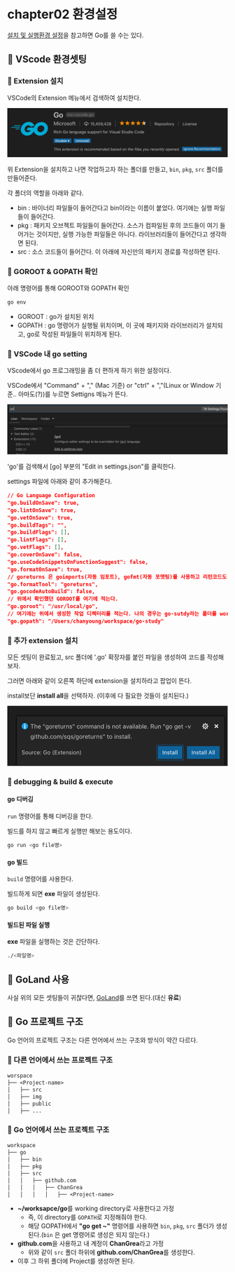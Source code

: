 # chapter02 환경설정

[설치 및 실행환경 설정](https://github.com/ChanGrea/golang_study)을 참고하면 Go를 쓸 수는 있다.

## :banana: VScode 환경셋팅

### :strawberry: Extension 설치

VSCode의 Extension 메뉴에서 검색하여 설치한다.

<img src='./img/chapter02/go-extension.png' />

위 Extension을 설치하고 나면 작업하고자 하는 폴더를 만들고, `bin`, `pkg`, `src` 폴더를 만들어준다.

각 폴더의 역할을 아래와 같다.

- bin : 바이너리 파일들이 들어간다고 bin이라는 이름이 붙었다. 여기에는 실행 파일들이 들어간다.
- pkg : 패키지 오브젝트 파일들이 들어간다. 소스가 컴파일된 후의 코드들이 여기 들어가는 것이지만, 실행 가능한 파일들은 아니다. 라이브러리들이 들어간다고 생각하면 된다.
- src : 소스 코드들이 들어간다. 이 아래에 자신만의 패키지 경로를 작성하면 된다.

### :strawberry: GOROOT & GOPATH 확인

아래 명령어를 통해 GOROOT와 GOPATH 확인

```sh
go env
```

- GOROOT : go가 설치된 위치
- GOPATH : go 명령어가 실행될 위치이며, 이 곳에 패키지와 라이브러리가 설치되고, go로 작성된 파일들이 위치하게 된다.

### :strawberry: VSCode 내 go setting

VScode에서 go 프로그래밍을 좀 더 편하게 하기 위한 설정이다.

VSCode에서 "Command" + "," (Mac 기준) or "ctrl" + ","(Linux or Window 기준.. 아마도(?))를 누르면 Settigns 메뉴가 뜬다.

<img src='./img/chapter02/settings.png' />

'go'를 검색해서 \[go\] 부분의 "Edit in settings.json"를 클릭한다.

settings 파일에 아래와 같이 추가해준다.

```json
// Go Language Configuration
"go.buildOnSave": true,
"go.lintOnSave": true,
"go.vetOnSave": true,
"go.buildTags": "",
"go.buildFlags": [],
"go.lintFlags": [],
"go.vetFlags": [],
"go.coverOnSave": false,
"go.useCodeSnippetsOnFunctionSuggest": false,
"go.formatOnSave": true,
// goreturns 은 goimports(자동 임포트), gofmt(자동 포맷팅)를 사용하고 리턴코드도 자동으로 채워준다.
"go.formatTool": "goreturns",
"go.gocodeAutoBuild": false,
// 위에서 확인했던 GOROOT를 여기에 적는다.
"go.goroot": "/usr/local/go",
// 여기에는 위에서 생성한 작업 디렉터리를 적는다. 나의 경우는 go-sutdy라는 폴더를 workspace에 생성했다.
"go.gopath": "/Users/chanyoung/workspace/go-study"
```

### :strawberry: 추가 extension 설치

모든 셋팅이 완료됬고, src 폴더에 '.go' 확장자를 붙인 파일을 생성하여 코드를 작성해보자.

그러면 아래와 같이 오른쪽 하단에 extension을 설치하라고 팝업이 뜬다.

install보단 **install all**을 선택하자. (이후에 다 필요한 것들이 설치된다.)

<img src="./img/chapter02/install-extension.png" />

### :strawberry: debugging & build & execute

#### go 디버깅

`run` 명령어를 통해 디버깅을 한다.

빌드를 하지 않고 빠르게 실행만 해보는 용도이다.

```sh
go run <go file명>
```

#### go 빌드

`build` 명령어를 사용한다.

빌드하게 되면 **exe** 파일이 생성된다.

```sh
go build <go file명>
```

#### 빌드된 파일 실행

**exe** 파일을 실행하는 것은 간단하다.

```sh
./<파일명>
```

## :banana: GoLand 사용

사실 위의 모든 셋팅들이 귀찮다면, [GoLand](https://www.jetbrains.com/ko-kr/go/?gclid=EAIaIQobChMI78Dt7azl5wIVWq6WCh2ghgbwEAAYASAAEgKP0vD_BwE)를 쓰면 된다.(대신 **유료**)

## :banana: Go 프로젝트 구조

Go 언어의 프로젝트 구조는 다른 언어에서 쓰는 구조와 방식이 약간 다르다.

### :strawberry: 다른 언어에서 쓰는 프로젝트 구조

```
worspace
├── <Project-name>
│   ├── src
│   ├── img
│   ├── public
│   ├── ...
```

### :strawberry: Go 언어에서 쓰는 프로젝트 구조

```
workspace
├── go
│   ├── bin
│   ├── pkg
│   ├── src
│   │   ├── github.com
│   │   │   ├── ChanGrea
│   │   │   │   ├── <Project-name>
```

- **~/worksapce/go**를 working directory로 사용한다고 가정
  - 즉, 이 directory를 `GOPATH`로 지정해줘야 한다.
  - 해당 GOPATH에서 **"go get ~"** 명령어를 사용하면 `bin`, `pkg`, `src` 폴더가 생성된다.(`bin` 은 get 명령어로 생성은 되지 않는다.)
- **github.com**을 사용하고 내 계정이 **ChanGrea**라고 가정
  - 위와 같이 `src` 폴더 하위에 **github.com/ChanGrea**를 생성한다.
- 이후 그 하위 폴더에 Project를 생성하면 된다.